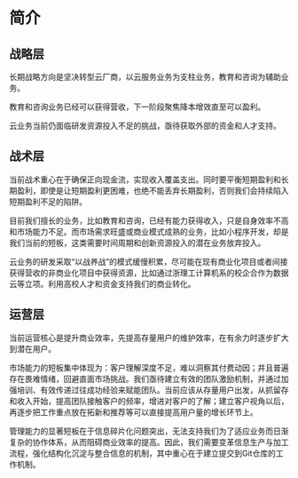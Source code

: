 # 简介

## 战略层

长期战略方向是坚决转型云厂商，以云服务业务为支柱业务，教育和咨询为辅助业务。

教育和咨询业务已经可以获得营收，下一阶段聚焦降本增效直至可以盈利。

云业务当前仍面临研发资源投入不足的挑战，亟待获取外部的资金和人才支持。

## 战术层

​​当前战术重心在于确保正向现金流，实现收入覆盖支出。同时要平衡短期盈利和长期盈利，即使是让短期盈利更困难，也绝不能丢弃长期盈利，否则我们会持续陷入短期盈利不足的陷阱。

目前我们擅长的业务，比如教育和咨询，已经有能力获得收入，只是自身效率不高和市场能力不足。而市场需求旺盛或商业模式成熟的业务，比如小程序开发，却是我们当前的短板，这类需要时间周期和创新资源投入的潜在业务放弃投入。​

云业务的研发采取“以战养战”的模式缓慢积累，尽可能在现有商业化项目或者间接获得营收的非商业化项目中获得资源，比如通过浙理工计算机系的校企合作为数据云等立项。利用高校人才和资金支持我们的商业转化。

## 运营层

​​当前运营核心是提升商业效率，先提高存量用户的维护效率，在有余力时逐步扩大到潜在用户。

市场能力的短板集中体现为：客户理解深度不足，难以洞察其付费动因；并且普遍存在畏难情绪，回避直面市场挑战。​​我们亟待建立有效的团队激励机制，并通过加强培训、有效传递过往成功经验来赋能团队。当前应该从存量用户出发，从抓留存和收入开始，提高团队接触客户的频率，增进对客户的了解；建立客户视角以后，再逐步把工作重点放在拓新和推荐等可以直接提高用户量的增长环节上。

管理能力的显著短板在于信息碎片化问题突出，无法支持我们为了适应业务而日渐复杂的协作体系，从而阻碍商业效率的提高。因此，我们需要变革信息生产与加工流程，强化结构化沉淀与整合信息的机制，其中重心在于建立提交到Git仓库的工作机制。
